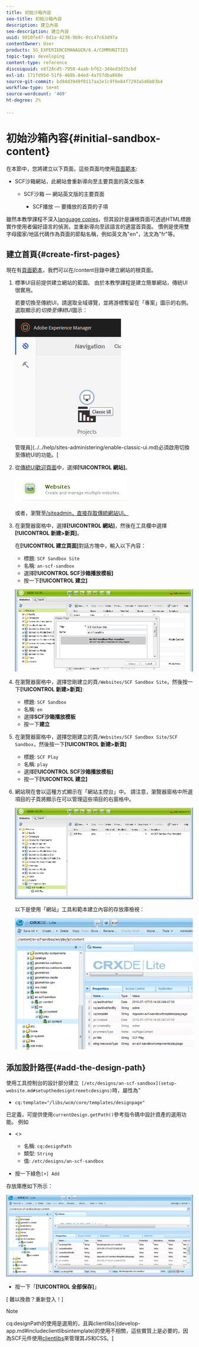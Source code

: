 ```yaml
---
title: 初始沙箱內容
seo-title: 初始沙箱內容
description: 建立內容
seo-description: 建立內容
uuid: 9810fe47-8d1a-4238-9b9c-0cc47c63d97a
contentOwner: User
products: SG_EXPERIENCEMANAGER/6.4/COMMUNITIES
topic-tags: developing
content-type: reference
discoiquuid: e8f28cd5-7950-4aab-bf62-3d4ed3d33cbd
exl-id: 171fd95d-51f6-468b-84ed-4a757dba868e
source-git-commit: bd94d3949f0117aa3e1c9f0e84f7293a5d6b03b4
workflow-type: tm+mt
source-wordcount: '469'
ht-degree: 2%

---
```


# 初始沙箱內容{#initial-sandbox-content}

在本節中，您將建立以下頁面，這些頁面均使用[頁面範本](initial-app.md#createthepagetemplate):

* SCF沙箱網站，此網站會重新導向至主要頁面的英文版本

   * SCF沙箱 — 網站英文版的主要頁面

      * SCF播放 — 要播放的首頁的子項

雖然本教學課程不深入[language copies](../../help/sites-administering/tc-prep.md)，但其設計是讓根頁面可透過HTML標題實作使用者偏好語言的偵測，並重新導向至該語言的適當首頁面。 慣例是使用雙字母國家/地區代碼作為頁面的節點名稱，例如英文為&quot;en&quot;，法文為&quot;fr&quot;等。

## 建立首頁{#create-first-pages}

現在有[頁面範本](initial-app.md#createthepagetemplate)，我們可以在/content目錄中建立網站的根頁面。

1. 標準UI目前提供建立網站的藍圖。 由於本教學課程是建立簡單網站，傳統UI很實用。

   若要切換至傳統UI，請選取全域導覽，並將游標暫留在「專案」圖示的右側。 選取顯示的&#x200B;*切換至傳統UI*&#x200B;圖示：

   ![chlimage_1-36](assets/chlimage_1-36.png)

   管理員](../../help/sites-administering/enable-classic-ui.md)必須啟用切換至傳統UI的功能。[

1. 從[傳統UI歡迎頁面](http://localhost:4502/welcome.html)中，選擇&#x200B;**[!UICONTROL 網站]**。

   ![chlimage_1-37](assets/chlimage_1-37.png)

   或者，瀏覽至[/siteadmin，直接存取傳統網站UI。](http://localhost:4502/siteadmin)

1. 在瀏覽器窗格中，選擇&#x200B;**[!UICONTROL 網站]**，然後在工具欄中選擇&#x200B;**[!UICONTROL 新建>新頁]**。

   在&#x200B;**[!UICONTROL 建立頁面]**&#x200B;對話方塊中，輸入以下內容：

   * 標題: `SCF Sandbox Site`
   * 名稱: `an-scf-sandbox`
   * 選擇&#x200B;**[!UICONTROL SCF沙箱播放模板]**
   * 按一下&#x200B;**[!UICONTROL 建立]**

   ![chlimage_1-38](assets/chlimage_1-38.png)

1. 在瀏覽器窗格中，選擇您剛建立的頁`/Websites/SCF Sandbox Site`，然後按一下&#x200B;**[!UICONTROL 新建>新頁]**:

   * 標題: `SCF Sandbox`
   * 名稱: `en`
   * 選擇&#x200B;**SCF沙箱播放模板**
   * 按一下&#x200B;**建立**

1. 在瀏覽器窗格中，選擇您剛建立的頁`/Websites/SCF Sandbox Site/SCF Sandbox`，然後按一下&#x200B;**[!UICONTROL 新建>新頁]**

   * 標題: `SCF Play`
   * 名稱: `play`
   * 選擇&#x200B;**[!UICONTROL SCF沙箱播放模板]**
   * 按一下&#x200B;**[!UICONTROL 建立]**

1. 網站現在會以這種方式顯示在「網站主控台」中。 請注意，瀏覽器窗格中所選項目的子頁將顯示在可以管理這些項目的右窗格中。

   ![chlimage_1-39](assets/chlimage_1-39.png)

   以下是使用「網站」工具和範本建立內容的存放庫檢視：

   ![chlimage_1-40](assets/chlimage_1-40.png)

## 添加設計路徑{#add-the-design-path}

使用工具控制台的設計部分建立` [/etc/designs/an-scf-sandbox](setup-website.md#setupthedesigntreeetcdesigns)`時，屬性為&quot;

* `cq:template="/libs/wcm/core/templates/designpage"`

已定義，可提供使用`currentDesign.getPath()`參考指令碼中設計資產的選用功能。 例如

* &lt;>


   * 名稱: `cq:designPath`
   * 類型: `String`
   * 值: `/etc/designs/an-scf-sandbox`

* 按一下綠色`[+] Add`

存放庫應如下所示：

![chlimage_1-41](assets/chlimage_1-41.png)

* 按一下「**[!UICONTROL 全部保存]**」

[ 難以挽救？重新登入！]

>[!NOTE]
>
>cq:designPath的使用是選用的，且與clientlibs](develop-app.md#includeclientlibsintemplate)的使用不相關，這些實質上是必要的，因為SCF元件使用[clientlibs](client-customize.md#clientlibs-for-scf)來管理其JS和CSS。[
